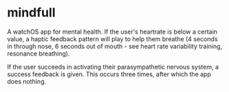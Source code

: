# mindfull

A watchOS app for mental health. If the user's heartrate is below a certain value, a haptic feedback pattern will play to help them breathe (4 seconds in through nose, 6 seconds out of mouth - see heart rate variability training, resonance breathing).

If the user succeeds in activating their parasympathetic nervous system, a success feedback is given. This occurs three times, after which the app does nothing.
